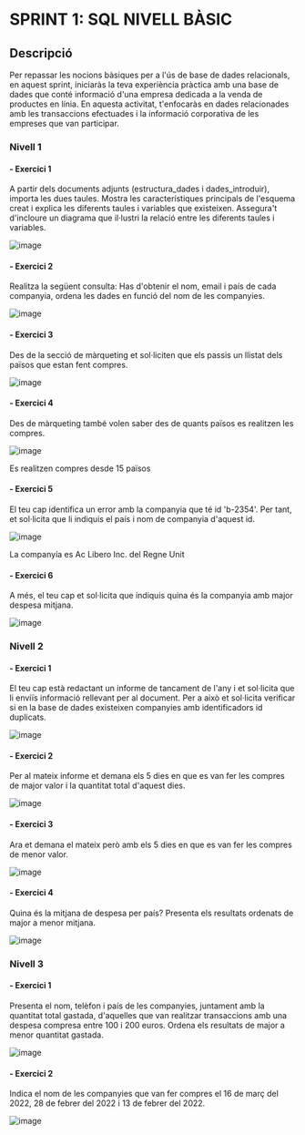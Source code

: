 # SPRINT 1:  SQL NIVELL BÀSIC

## Descripció
Per repassar les nocions bàsiques per a l'ús de base de dades relacionals, en aquest sprint, iniciaràs la teva experiència pràctica amb una base de dades que conté informació d'una empresa dedicada a la venda de productes en línia. En aquesta activitat, t'enfocaràs en dades relacionades amb les transaccions efectuades i la informació corporativa de les empreses que van participar.

### Nivell 1

#### - Exercici 1

A partir dels documents adjunts (estructura_dades i dades_introduir), importa les dues taules. Mostra les característiques principals de l'esquema creat i explica les diferents taules i variables que existeixen. Assegura't d'incloure un diagrama que il·lustri la relació entre les diferents taules i variables.

![image](https://github.com/user-attachments/assets/652b8a6e-46de-49b6-a855-3823fd175659)


#### - Exercici 2

Realitza la següent consulta: Has d'obtenir el nom,
email i país de cada companyia, ordena les dades en 
funció del nom de les companyies.

![image](https://github.com/user-attachments/assets/cec5b84d-80c6-4d90-a586-23f4bb082c9a)


#### - Exercici 3

Des de la secció de màrqueting et sol·liciten que els passis un llistat 
dels països que estan fent compres.

![image](https://github.com/user-attachments/assets/0052cde4-45c8-49bc-83cd-2d4052b7924d)


#### - Exercici 4

Des de màrqueting també volen saber des de quants països 
es realitzen les compres.

![image](https://github.com/user-attachments/assets/9e0b131c-7449-47ca-be10-07f4122d0cc5)


Es realitzen compres desde 15 països

#### - Exercici 5

El teu cap identifica un error amb la companyia que té id 'b-2354'. Per tant, et sol·licita que li indiquis el país i nom de companyia d'aquest id.

![image](https://github.com/user-attachments/assets/11b6ec5c-231e-43f1-90a8-a4b538a01a04)


La companyía es Ac Libero Inc. del Regne Unit

#### - Exercici 6

A més, el teu cap et sol·licita que indiquis quina és la companyia amb major despesa mitjana.

![image](https://github.com/user-attachments/assets/36e11d85-08a3-4293-904e-81dca7b0f02e)


### Nivell 2

#### - Exercici 1
El teu cap està redactant un informe de tancament de l'any i et sol·licita que li enviïs informació rellevant per al document. Per a això et sol·licita verificar si en la base de dades existeixen companyies amb identificadors id duplicats.

![image](https://github.com/user-attachments/assets/e25fe7ba-f387-48b3-8028-46d2175d03e4)


#### - Exercici 2
Per al mateix informe et demana els 5 dies en que es van fer les compres de major valor i la quantitat total d'aquest dies.

![image](https://github.com/user-attachments/assets/7e8b361d-17b1-46ec-8041-6d8fb4f24b49)


#### - Exercici 3
Ara et demana el mateix però amb els 5 dies en que es van fer les compres de menor valor.

![image](https://github.com/user-attachments/assets/db0cf710-7e65-4c34-a755-cd75aa60512b)

#### - Exercici 4
Quina és la mitjana de despesa per país? Presenta els resultats ordenats de major a menor mitjana.

![image](https://github.com/user-attachments/assets/8ef6adf0-00bf-4a4d-a344-dd6faea55701)


### Nivell 3

#### - Exercici 1
Presenta el nom, telèfon i país de les companyies, juntament amb la quantitat total gastada, d'aquelles que van realitzar transaccions amb una despesa compresa entre 100 i 200 euros. Ordena els resultats de major a menor quantitat gastada.

![image](https://github.com/user-attachments/assets/0f0b24cb-171a-48a3-a278-19112f06bc1f)


#### - Exercici 2
Indica el nom de les companyies que van fer compres el 16 de març del 2022, 28 de febrer del 2022 i 13 de febrer del 2022.

![image](https://github.com/user-attachments/assets/71e8f007-1924-4690-b36e-4138a9070607)


